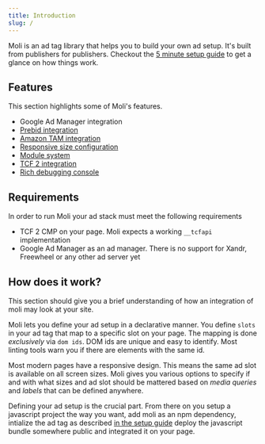 ```yaml
---
title: Introduction
slug: /
---
```


Moli is an ad tag library that helps you to build your own ad setup.
It's built from publishers for publishers. Checkout the [5 minute setup guide](getting-started/5-minute-setup)
to get a glance on how things work.

## Features

This section highlights some of Moli's features.

* Google Ad Manager integration
* [Prebid integration](features/prebid)
* [Amazon TAM integration](features/tam)
* [Responsive size configuration](features/responsive-ads)
* [Module system](modules/index)
* [TCF 2 integration](features/consent)
* [Rich debugging console](features/debugging)


## Requirements

In order to run Moli your ad stack must meet the following requirements

* TCF 2 CMP on your page. Moli expects a working `__tcfapi` implementation
* Google Ad Manager as an ad manager. There is no support for Xandr, Freewheel or any other
  ad server yet


## How does it work?

This section should give you a brief understanding of how an integration of moli may look
at your site.

Moli lets you define your ad setup in a declarative manner. You define `slots` in your ad
tag that map to a specific slot on your page. The mapping is done _exclusively_ via `dom ids`.
DOM ids are unique and easy to identify. Most linting tools warn you if there are elements with
the same id.

Most modern pages have a responsive design. This means the same ad slot is available on all
screen sizes. Moli gives you various options to specify if and with what sizes and ad slot should
be mattered based on _media queries_ and _labels_ that can be defined anywhere.

Defining your ad setup is the crucial part. From there on you setup a javascript project the
way you want, add moli as an npm dependency, intialize the ad tag as described [in the setup guide](getting-started/setup)
deploy the javascript bundle somewhere public and integrated it on your page.
